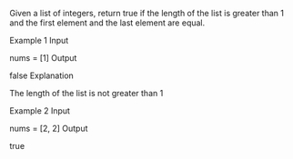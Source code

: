 Given a list of integers, return true if the length of the list is greater than 1 and the first element and the last element are equal.

Example 1
Input

nums = [1]
Output

false
Explanation

The length of the list is not greater than 1

Example 2
Input

nums = [2, 2]
Output

true